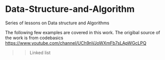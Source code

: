 # Data-Structure-and-Algorithm
Series of lessons on Data structure and Algorithms

The following few examples are covered in this work. The origibal source of the work is from codebasics https://www.youtube.com/channel/UCh9nVJoWXmFb7sLApWGcLPQ
 >> Linked list

